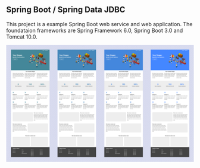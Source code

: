 ## Spring Boot / Spring Data JDBC

This project is a example
Spring Boot web service
and web application.
The foundataion frameworks
are Spring Framework 6.0,
Spring Boot 3.0 and
Tomcat 10.0.

![Cover Photo](cover.png)
